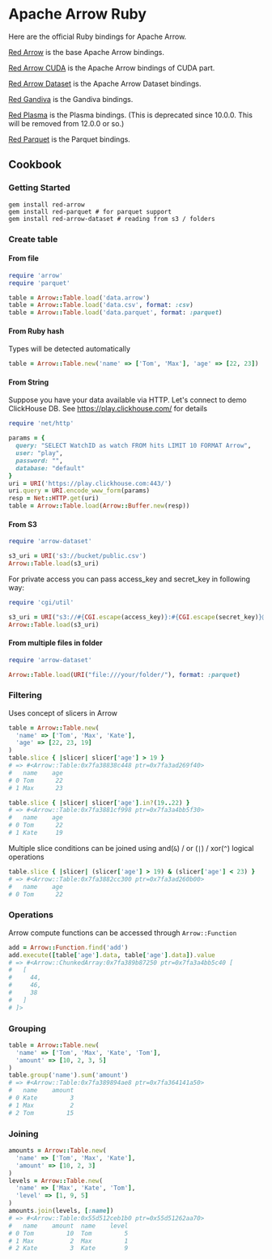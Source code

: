 <!---
  Licensed to the Apache Software Foundation (ASF) under one
  or more contributor license agreements.  See the NOTICE file
  distributed with this work for additional information
  regarding copyright ownership.  The ASF licenses this file
  to you under the Apache License, Version 2.0 (the
  "License"); you may not use this file except in compliance
  with the License.  You may obtain a copy of the License at

    http://www.apache.org/licenses/LICENSE-2.0

  Unless required by applicable law or agreed to in writing,
  software distributed under the License is distributed on an
  "AS IS" BASIS, WITHOUT WARRANTIES OR CONDITIONS OF ANY
  KIND, either express or implied.  See the License for the
  specific language governing permissions and limitations
  under the License.
-->

# Apache Arrow Ruby

Here are the official Ruby bindings for Apache Arrow.

[Red Arrow](https://github.com/apache/arrow/tree/master/ruby/red-arrow) is the base Apache Arrow bindings.

[Red Arrow CUDA](https://github.com/apache/arrow/tree/master/ruby/red-arrow-cuda) is the Apache Arrow bindings of CUDA part.

[Red Arrow Dataset](https://github.com/apache/arrow/tree/master/ruby/red-arrow-dataset) is the Apache Arrow Dataset bindings.

[Red Gandiva](https://github.com/apache/arrow/tree/master/ruby/red-gandiva) is the Gandiva bindings.

[Red Plasma](https://github.com/apache/arrow/tree/master/ruby/red-plasma) is the Plasma bindings. (This is deprecated since 10.0.0. This will be removed from 12.0.0 or so.)

[Red Parquet](https://github.com/apache/arrow/tree/master/ruby/red-parquet) is the Parquet bindings.


## Cookbook

### Getting Started

```shell
gem install red-arrow
gem install red-parquet # for parquet support
gem install red-arrow-dataset # reading from s3 / folders
```

### Create table
#### From file
```ruby
require 'arrow'
require 'parquet'

table = Arrow::Table.load('data.arrow')
table = Arrow::Table.load('data.csv', format: :csv)
table = Arrow::Table.load('data.parquet', format: :parquet)
```
#### From Ruby hash
Types will be detected automatically
```ruby
table = Arrow::Table.new('name' => ['Tom', 'Max'], 'age' => [22, 23])
```
#### From String
Suppose you have your data available via HTTP. Let's connect to demo ClickHouse DB. See https://play.clickhouse.com/ for details
```ruby
require 'net/http'

params = {
  query: "SELECT WatchID as watch FROM hits LIMIT 10 FORMAT Arrow",
  user: "play",
  password: "",
  database: "default"
}
uri = URI('https://play.clickhouse.com:443/')
uri.query = URI.encode_www_form(params)
resp = Net::HTTP.get(uri)
table = Arrow::Table.load(Arrow::Buffer.new(resp))
```
#### From S3
```ruby
require 'arrow-dataset'

s3_uri = URI('s3://bucket/public.csv')
Arrow::Table.load(s3_uri)
```
For private access you can pass access_key and secret_key in following way:
```ruby
require 'cgi/util'

s3_uri = URI("s3://#{CGI.escape(access_key)}:#{CGI.escape(secret_key)}@bucket/private.parquet")
Arrow::Table.load(s3_uri)
```
#### From multiple files in folder
```ruby
require 'arrow-dataset'

Arrow::Table.load(URI("file:///your/folder/"), format: :parquet)
```

### Filtering
Uses concept of slicers in Arrow
```ruby
table = Arrow::Table.new(
  'name' => ['Tom', 'Max', 'Kate'],
  'age' => [22, 23, 19]
)
table.slice { |slicer| slicer['age'] > 19 }
# => #<Arrow::Table:0x7fa38838c448 ptr=0x7fa3ad269f40>
#   name	age
# 0	Tom 	 22
# 1	Max 	 23

table.slice { |slicer| slicer['age'].in?(19..22) }
# => #<Arrow::Table:0x7fa3881cf998 ptr=0x7fa3a4bb5f30>
#   name	age
# 0	Tom 	 22
# 1	Kate	 19
```
Multiple slice conditions can be joined using and(`&`) / or (`|`) / xor(`^`) logical operations
```ruby
table.slice { |slicer| (slicer['age'] > 19) & (slicer['age'] < 23) }
# => #<Arrow::Table:0x7fa3882cc300 ptr=0x7fa3ad260b00>
#   name	age
# 0	Tom 	 22
```

### Operations
Arrow compute functions can be accessed through `Arrow::Function`
```ruby
add = Arrow::Function.find('add')
add.execute([table['age'].data, table['age'].data]).value
# => #<Arrow::ChunkedArray:0x7fa389b87250 ptr=0x7fa3a4bb5c40 [
#   [
#     44,
#     46,
#     38
#   ]
# ]>
```

### Grouping
```ruby
table = Arrow::Table.new(
  'name' => ['Tom', 'Max', 'Kate', 'Tom'],
  'amount' => [10, 2, 3, 5]
)
table.group('name').sum('amount')
# => #<Arrow::Table:0x7fa389894ae8 ptr=0x7fa364141a50>
#   name	amount
# 0	Kate	     3
# 1	Max 	     2
# 2	Tom 	    15
```

### Joining
```ruby
amounts = Arrow::Table.new(
  'name' => ['Tom', 'Max', 'Kate'],
  'amount' => [10, 2, 3]
)
levels = Arrow::Table.new(
  'name' => ['Max', 'Kate', 'Tom'],
  'level' => [1, 9, 5]
)
amounts.join(levels, [:name])
# => #<Arrow::Table:0x55d512ceb1b0 ptr=0x55d51262aa70>
# 	name	amount	name	level
# 0	Tom 	    10	Tom 	    5
# 1	Max 	     2	Max 	    1
# 2	Kate	     3	Kate	    9
```
